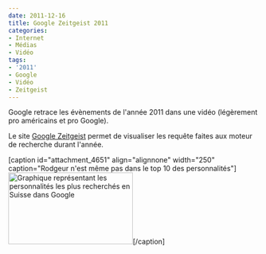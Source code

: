 ```yaml
---
date: 2011-12-16
title: Google Zeitgeist 2011
categories:
- Internet
- Médias
- Vidéo
tags:
- '2011'
- Google
- Vidéo
- Zeitgeist
---
```

Google retrace les évènements de l'année 2011 dans une vidéo (légèrement pro américains et pro Google).

<!--more-->

Le site <a title="Vers le site Google Zeitgeist" href="https://www.googlezeitgeist.com/fr">Google Zeitgeist</a> permet de visualiser les requête faites aux moteur de recherche durant l'année.

[caption id="attachment_4651" align="alignnone" width="250" caption="Rodgeur n&#39;est même pas dans le top 10 des personnalités"]<a href="https://dlgjp9x71cipk.cloudfront.net/2011/12/googlezeitgeist.png"><img class="size-medium wp-image-4651  " style="border-style: initial; border-color: initial;" title="Google Zeitgeist" src="https://dlgjp9x71cipk.cloudfront.net/2011/12/googlezeitgeist-500x288.png" alt="Graphique représentant les personnalités les plus recherchés en Suisse dans Google" width="250" height="144" /></a>[/caption]
